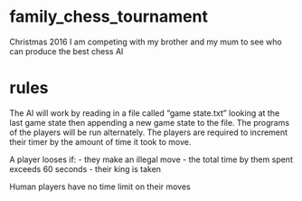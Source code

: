 # family_chess_tournament
Christmas 2016 I am competing with my brother and my mum to see who can produce the best chess AI

# rules
The AI will work by reading in a file called “game state.txt”
looking at the last game state then appending a new game state to the file.
The programs of the players will be run alternately.
The players are required to increment their timer by the amount of time it took to move.

A player looses if:
    - they make an illegal move
    - the total time by them spent exceeds 60 seconds
    - their king is taken

Human players have no time limit on their moves
